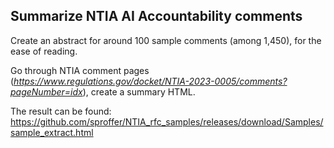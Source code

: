 ## Summarize NTIA AI Accountability comments

Create an abstract for around 100 sample comments (among 1,450), for the ease of reading.

Go through NTIA comment pages
(*https://www.regulations.gov/docket/NTIA-2023-0005/comments?pageNumber=idx*), create a summary HTML.


The result can be found: https://github.com/sproffer/NTIA_rfc_samples/releases/download/Samples/sample_extract.html


